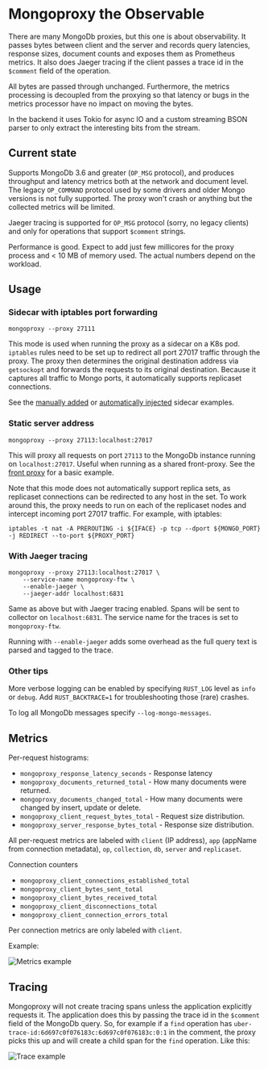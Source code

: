 # Mongoproxy the Observable
There are many MongoDb proxies, but this one is about observability. It passes bytes between client and the server and records query latencies, response sizes, document counts and exposes them as Prometheus metrics. It also does Jaeger tracing if the client passes a trace id in the `$comment` field of the operation.

All bytes are passed through unchanged. Furthermore, the metrics processing is decoupled from the proxying so that latency or bugs in the metrics processor have no impact on moving the bytes.

In the backend it uses Tokio for async IO and a custom streaming BSON parser to only extract the interesting
bits from the stream.

## Current state
Supports MongoDb 3.6 and greater (`OP_MSG` protocol), and produces throughput and latency metrics both at the network and document level. The legacy `OP_COMMAND` protocol used by some drivers and older Mongo versions is not fully supported. The proxy won't crash or anything but the collected metrics will be limited.

Jaeger tracing is supported for `OP_MSG` protocol (sorry, no legacy clients) and only for operations that support `$comment` strings.

Performance is good. Expect to add just few millicores for the proxy process and < 10 MB of memory used. The actual numbers depend on the workload.

## Usage

### Sidecar with iptables port forwarding
```
mongoproxy --proxy 27111
```

This mode is used when running the proxy as a sidecar on a K8s pod. `iptables` rules need to be set up to redirect all port 27017 traffic through the proxy. The proxy then determines the original destination address via `getsockopt` and forwards the requests to its original destination. Because it captures all traffic to Mongo ports, it automatically supports replicaset connections.

See the [manually added](examples/sidecar) or [automatically injected](examples/k8s-sidecar-injector) sidecar examples.

### Static server address
```
mongoproxy --proxy 27113:localhost:27017
```
This will proxy all requests on port `27113` to the MongoDb instance running on `localhost:27017`. Useful when running as a shared front-proxy. See the [front proxy](examples/front-proxy) for a basic example.

Note that this mode does not automatically support replica sets, as replicaset connections can be redirected to any host in the set. To work around this, the proxy needs to run on each of the replicaset nodes and intercept incoming port 27017 traffic. For example, with iptables:

`iptables -t nat -A PREROUTING -i ${IFACE} -p tcp --dport ${MONGO_PORT} -j REDIRECT --to-port ${PROXY_PORT}`

### With Jaeger tracing
```
mongoproxy --proxy 27113:localhost:27017 \
    --service-name mongoproxy-ftw \
    --enable-jaeger \
    --jaeger-addr localhost:6831
```

Same as above but with Jaeger tracing enabled. Spans will be sent to collector on `localhost:6831`. The service name for the traces is set to `mongoproxy-ftw`.

Running with `--enable-jaeger` adds some overhead as the full query text is parsed and tagged to the trace. 

### Other tips
More verbose logging can be enabled by specifying `RUST_LOG` level as `info` or `debug`. Add `RUST_BACKTRACE=1` for troubleshooting those (rare) crashes.

To log all MongoDb messages specify `--log-mongo-messages`.

## Metrics

Per-request histograms:
* `mongoproxy_response_latency_seconds` - Response latency
* `mongoproxy_documents_returned_total` - How many documents were returned.
* `mongoproxy_documents_changed_total` - How many documents were changed by insert, update or delete.
* `mongoproxy_client_request_bytes_total` - Request size distribution.
* `mongoproxy_server_response_bytes_total` - Response size distribution.

All per-request metrics are labeled with `client` (IP address), `app` (appName from connection metadata), `op`, `collection`, `db`, `server` and `replicaset`. 

Connection counters
* `mongoproxy_client_connections_established_total`
* `mongoproxy_client_bytes_sent_total`
* `mongoproxy_client_bytes_received_total`
* `mongoproxy_client_disconnections_total`
* `mongoproxy_client_connection_errors_total`

Per connection metrics are only labeled with `client`.

Example:

![Metrics example](https://github.com/mpihlak/mongoproxy/blob/master/img/metrics.png)

## Tracing
Mongoproxy will not create tracing spans unless the application explicitly requests it. The application does this by passing the trace id in the `$comment` field of the MongoDb query. So, for example if a `find` operation has `uber-trace-id:6d697c0f076183c:6d697c0f076183c:0:1` in the comment, the proxy picks this up and will create a child span for the `find` operation. Like this:

![Trace example](https://github.com/mpihlak/mongoproxy/blob/master/img/trace.png)
